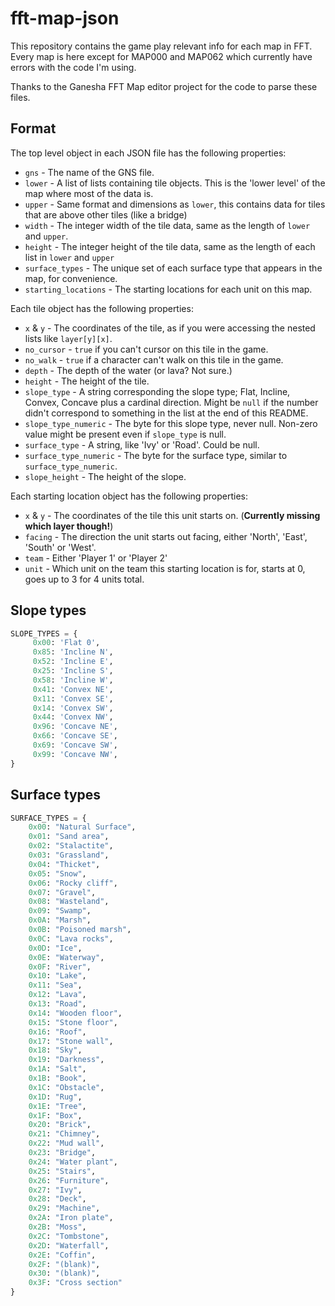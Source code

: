 # fft-map-json

This repository contains the game play relevant info for each map in FFT. Every map is here except for MAP000 and MAP062
which currently have errors with the code I'm using.

Thanks to the Ganesha FFT Map editor project for the code to parse these files.

## Format

The top level object in each JSON file has the following properties:

- `gns` - The name of the GNS file.
- `lower` - A list of lists containing tile objects. This is the 'lower level' of the map where most of the data is.
- `upper` - Same format and dimensions as `lower`, this contains data for tiles that are above other tiles (like a
bridge)
- `width` - The integer width of the tile data, same as the length of `lower` and `upper`.
- `height` - The integer height of the tile data, same as the length of each list in `lower` and `upper`
- `surface_types` - The unique set of each surface type that appears in the map, for convenience.
- `starting_locations` - The starting locations for each unit on this map.

Each tile object has the following properties:

- `x` & `y` - The coordinates of the tile, as if you were accessing the nested lists like `layer[y][x]`.
- `no_cursor` - `true` if you can't cursor on this tile in the game.
- `no_walk` - `true` if a character can't walk on this tile in the game.
- `depth` - The depth of the water (or lava? Not sure.)
- `height` - The height of the tile.
- `slope_type` - A string corresponding the slope type; Flat, Incline, Convex, Concave plus a cardinal direction. Might
be `null` if the number didn't correspond to something in the list at the end of this README.
- `slope_type_numeric` - The byte for this slope type, never null. Non-zero value might be present
even if `slope_type` is null.
- `surface_type` - A string, like 'Ivy' or 'Road'. Could be null.
- `surface_type_numeric` - The byte for the surface type, similar to `surface_type_numeric`.
- `slope_height` - The height of the slope.

Each starting location object has the following properties:

- `x` & `y` - The coordinates of the tile this unit starts on. (**Currently missing which layer though!**)
- `facing` - The direction the unit starts out facing, either 'North', 'East', 'South' or 'West'.
- `team` - Either 'Player 1' or 'Player 2'
- `unit` - Which unit on the team this starting location is for, starts at 0, goes up to 3 for 4 units total.

## Slope types

```python
SLOPE_TYPES = {
     0x00: 'Flat 0',
     0x85: 'Incline N',
     0x52: 'Incline E',
     0x25: 'Incline S',
     0x58: 'Incline W',
     0x41: 'Convex NE',
     0x11: 'Convex SE',
     0x14: 'Convex SW',
     0x44: 'Convex NW',
     0x96: 'Concave NE',
     0x66: 'Concave SE',
     0x69: 'Concave SW',
     0x99: 'Concave NW',
}
```

## Surface types

```python
SURFACE_TYPES = {
    0x00: "Natural Surface",
    0x01: "Sand area",
    0x02: "Stalactite",
    0x03: "Grassland",
    0x04: "Thicket",
    0x05: "Snow",
    0x06: "Rocky cliff",
    0x07: "Gravel",
    0x08: "Wasteland",
    0x09: "Swamp",
    0x0A: "Marsh",
    0x0B: "Poisoned marsh",
    0x0C: "Lava rocks",
    0x0D: "Ice",
    0x0E: "Waterway",
    0x0F: "River",
    0x10: "Lake",
    0x11: "Sea",
    0x12: "Lava",
    0x13: "Road",
    0x14: "Wooden floor",
    0x15: "Stone floor",
    0x16: "Roof",
    0x17: "Stone wall",
    0x18: "Sky",
    0x19: "Darkness",
    0x1A: "Salt",
    0x1B: "Book",
    0x1C: "Obstacle",
    0x1D: "Rug",
    0x1E: "Tree",
    0x1F: "Box",
    0x20: "Brick",
    0x21: "Chimney",
    0x22: "Mud wall",
    0x23: "Bridge",
    0x24: "Water plant",
    0x25: "Stairs",
    0x26: "Furniture",
    0x27: "Ivy",
    0x28: "Deck",
    0x29: "Machine",
    0x2A: "Iron plate",
    0x2B: "Moss",
    0x2C: "Tombstone",
    0x2D: "Waterfall",
    0x2E: "Coffin",
    0x2F: "(blank)",
    0x30: "(blank)",
    0x3F: "Cross section"
}
```

